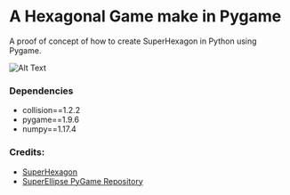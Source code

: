 # A Hexagonal Game make in Pygame

A proof of concept of how to create SuperHexagon in Python using Pygame.

![Alt Text](https://github.com/CharlyJazz/Hexagonal-Game/blob/master/assets/readme/out.gif)


### Dependencies

- collision==1.2.2
- pygame==1.9.6
- numpy==1.17.4

### Credits:

- [SuperHexagon](https://superhexagon.com/)
- [SuperEllipse PyGame Repository](https://github.com/ravenkls/Super-Ellipse)

